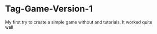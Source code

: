 # Tag-Game-Version-1
My first try to create a simple game without and tutorials. It worked quite well
